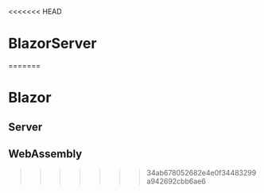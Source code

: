 <<<<<<< HEAD
# BlazorServer
=======
# Blazor

## Server

## WebAssembly
>>>>>>> 34ab678052682e4e0f34483299a942692cbb6ae6
